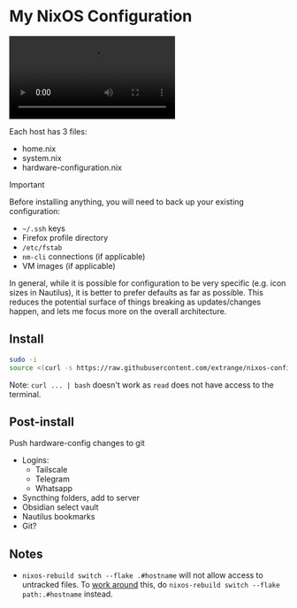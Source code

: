 # My NixOS Configuration

![](./a.mp4)

Each host has 3 files:

- home.nix
- system.nix
- hardware-configuration.nix

> [!IMPORTANT]
> Before installing anything, you will need to back up your existing configuration:
>
> - `~/.ssh` keys
> - Firefox profile directory
> - `/etc/fstab`
> - `nm-cli` connections (if applicable)
> - VM images (if applicable)

In general, while it is possible for configuration to be very specific (e.g. icon sizes in Nautilus), it is better to prefer defaults as far as possible. This reduces the potential surface of things breaking as updates/changes happen, and lets me focus more on the overall architecture.

## Install

```bash
sudo -i
source <(curl -s https://raw.githubusercontent.com/extrange/nixos-config/main/setup-partitions.sh)
```

Note: `curl ... | bash` doesn't work as `read` does not have access to the terminal.

## Post-install

Push hardware-config changes to git

- Logins:
  - Tailscale
  - Telegram
  - Whatsapp
- Syncthing folders, add to server
- Obsidian select vault
- Nautilus bookmarks
- Git?

## Notes

- `nixos-rebuild switch --flake .#hostname` will not allow access to untracked files. To [work around] this, do `nixos-rebuild switch --flake path:.#hostname` instead.

[work around]: https://discourse.nixos.org/t/dirty-nixos-rebuild-build-flake-issues/30078/2

